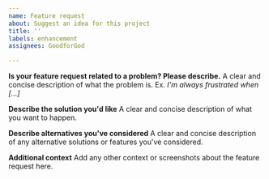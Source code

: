 ```yaml
---
name: Feature request
about: Suggest an idea for this project
title: ''
labels: enhancement
assignees: GoodforGod

---
```


**Is your feature request related to a problem? Please describe.**
A clear and concise description of what the problem is. Ex. *I'm always frustrated when [...]*


**Describe the solution you'd like**
A clear and concise description of what you want to happen.


**Describe alternatives you've considered**
A clear and concise description of any alternative solutions or features you've considered.


**Additional context**
Add any other context or screenshots about the feature request here.
